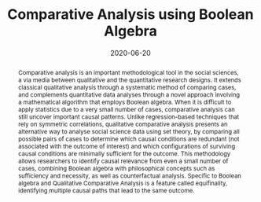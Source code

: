 ﻿---
featured: false

authors: ["Adrian Dușa"]

title: "Comparative Analysis using Boolean Algebra"

date: "2020-06-20"
publishDate: "2020-06-20"

# 0 = Uncategorized, 1 = Conference proceedings, 2 = Journal, 3 = Work in progress, 4 = Technical report, 5 = Book, 6 = Book chapter
publication_types:
- "6"

publication: 'In *SAGE Research Methods Foundations*'

publication_short: ""

abstract: "Comparative analysis is an important methodological tool in the social sciences, a via media between qualitative and the quantitative research designs. It extends classical qualitative analysis through a systematic method of comparing cases, and complements quantitative data analyses through a novel approach involving a mathematical algorithm that employs Boolean algebra. When it is difficult to apply statistics due to a very small number of cases, comparative analysis can still uncover important causal patterns. Unlike regression-based techniques that rely on symmetric correlations, qualitative comparative analysis presents an alternative way to analyse social science data using set theory, by comparing all possible pairs of cases to determine which causal conditions are redundant (not associated with the outcome of interest) and which configurations of surviving causal conditions are minimally sufficient for the outcome. This methodology allows researchers to identify causal relevance from even a small number of cases, combining Boolean algebra with philosophical concepts such as sufficiency and necessity, as well as counterfactual analysis. Specific to Boolean algebra and Qualitative Comparative Analysis is a feature called equifinality, identifying multiple causal paths that lead to the same outcome."

doi: "10.4135/9781526421036889598"

projects: []

summary: ""

math: false

tags: ["QCA"]

# url_code: ""
# url_dataset: ""
url_pdf: "files/2020-ComparativeAnalysisUsingBooleanAlgebra.pdf"
# url_poster: ""
# url_project: ""
# url_slides: ""
# url_source: ""
# url_video: ""

image:
  caption: ""
  focal_point: ""
  preview_only: false
---

